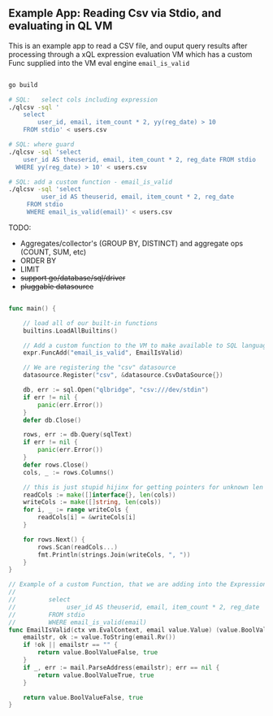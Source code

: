 

Example App: Reading Csv via Stdio, and evaluating in QL VM
------------------------------------------------------------------

This is an example app to read a CSV file, and ouput query results after processing
through a xQL expression evaluation VM which has a custom Func
supplied into the VM eval engine  `email_is_valid`

```sh

go build 

# SQL:   select cols including expression
./qlcsv -sql '
    select 
        user_id, email, item_count * 2, yy(reg_date) > 10 
    FROM stdio' < users.csv

# SQL: where guard
./qlcsv -sql 'select 
    user_id AS theuserid, email, item_count * 2, reg_date FROM stdio 
  WHERE yy(reg_date) > 10' < users.csv

# SQL: add a custom function - email_is_valid
./qlcsv -sql 'select 
         user_id AS theuserid, email, item_count * 2, reg_date 
     FROM stdio 
     WHERE email_is_valid(email)' < users.csv

````
TODO:
* Aggregates/collector's (GROUP BY, DISTINCT) and aggregate ops (COUNT, SUM, etc)
* ORDER BY
* LIMIT
* ~~support go/database/sql/driver~~
* ~~pluggable datasource~~

```go

func main() {

	// load all of our built-in functions
	builtins.LoadAllBuiltins()

	// Add a custom function to the VM to make available to SQL language
	expr.FuncAdd("email_is_valid", EmailIsValid)

	// We are registering the "csv" datasource 
	datasource.Register("csv", &datasource.CsvDataSource{})

	db, err := sql.Open("qlbridge", "csv:///dev/stdin")
	if err != nil {
		panic(err.Error())
	}
	defer db.Close()

	rows, err := db.Query(sqlText)
	if err != nil {
		panic(err.Error())
	}
	defer rows.Close()
	cols, _ := rows.Columns()

	// this is just stupid hijinx for getting pointers for unknown len columns
	readCols := make([]interface{}, len(cols))
	writeCols := make([]string, len(cols))
	for i, _ := range writeCols {
		readCols[i] = &writeCols[i]
	}

	for rows.Next() {
		rows.Scan(readCols...)
		fmt.Println(strings.Join(writeCols, ", "))
	}
}

// Example of a custom Function, that we are adding into the Expression VM
//
//         select
//              user_id AS theuserid, email, item_count * 2, reg_date
//         FROM stdio
//         WHERE email_is_valid(email)
func EmailIsValid(ctx vm.EvalContext, email value.Value) (value.BoolValue, bool) {
	emailstr, ok := value.ToString(email.Rv())
	if !ok || emailstr == "" {
		return value.BoolValueFalse, true
	}
	if _, err := mail.ParseAddress(emailstr); err == nil {
		return value.BoolValueTrue, true
	}

	return value.BoolValueFalse, true
}


```


